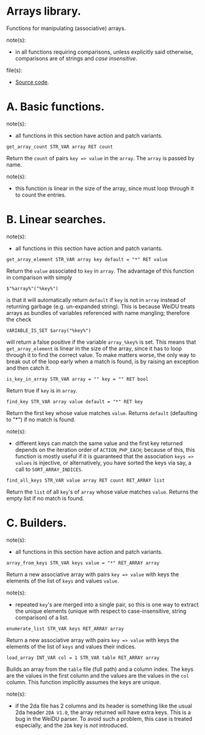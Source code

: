 # Arrays library.

Functions for manipulating (associative) arrays.

note(s):
* in all functions requiring comparisons, unless explicitly said otherwise, comparisons are of strings and _case insensitive_.

file(s):

* [Source code](../../arrays.tpa).

# A. Basic functions.

note(s):
* all functions in this section have action and patch variants.

`get_array_count STR_VAR array RET count`

Return the `count` of pairs `key => value` in the `array`. The `array` is passed by name.

note(s):
* this function is linear in the size of the array, since must loop through it to count the entries.

# B. Linear searches.

note(s):
* all functions in this section have action and patch variants.

`get_array_element STR_VAR array key default = "*" RET value`

Return the `value` associated to `key` in `array`. The advantage of this function in comparison with simply

```weidu
$"%array%"("%key%")
```

is that it will automatically return `default` if `key` is not in `array` instead of returning garbage (e.g. un-expanded string). This is because WeiDU treats arrays as bundles of variables referenced with name mangling; therefore the check

```weidu
VARIABLE_IS_SET $array("%key%")
```

will return a false positive if the variable `array_%key%` is set. This means that `get_array_element` is linear in the size of the array, since it has to loop through it to find the correct value. To make matters worse, the only way to break out of the loop early when a match is found, is by raising an exception and then catch it.

`is_key_in_array STR_VAR array = "" key = "" RET bool`

Return true if `key` is in `array`.

`find_key STR_VAR array value default = "*" RET key`

Return the first key whose value matches `value`. Returns `default` (defaulting to "*") if no match is found.

note(s):
* different keys can match the same value and the first key returned depends on the iteration order of `ACTION_PHP_EACH`; because of this, this function is mostly useful if it is guaranteed that the association `keys => values` is injective, or alternatively, you have sorted the keys via say, a call to `SORT_ARRAY_INDICES`.

`find_all_keys STR_VAR value array RET count RET_ARRAY list`

Return the `list` of all `key`'s of `array` whose value matches `value`. Returns the empty list if no match is found.

# C. Builders.

note(s):
* all functions in this section have action and patch variants.

`array_from_keys STR_VAR keys value = "*" RET_ARRAY array`

Return a new associative array with pairs `key => value` with keys the elements of the list of `keys` and values `value`.

note(s):
* repeated `key`'s are merged into a single pair, so this is one way to extract the unique elements (unique with respect to case-insensitive, string comparison) of a list.

`enumerate_list STR_VAR keys RET_ARRAY array`

Return a new associative array with pairs `key => value` with keys the elements of the list of `keys` and values their indices.

`load_array INT_VAR col = 1 STR_VAR table RET_ARRAY array`

Builds an array from the `table` file (full path) and a column index. The keys are the values in the first column and the values are the values in the `col` column. This function implicitly assumes the keys are unique.

note(s):
* if the 2da file has 2 columns and its header is something like the usual 2da header `2DA V1.0`, the array returned will have extra keys. This is a bug in the WeiDU parser. To avoid such a problem, this case is treated especially, and the `2DA` key is _not_ introduced.
